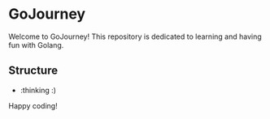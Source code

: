 # GoJourney

Welcome to GoJourney! This repository is dedicated to learning and having fun with Golang.

## Structure

- :thinking :) 

Happy coding!